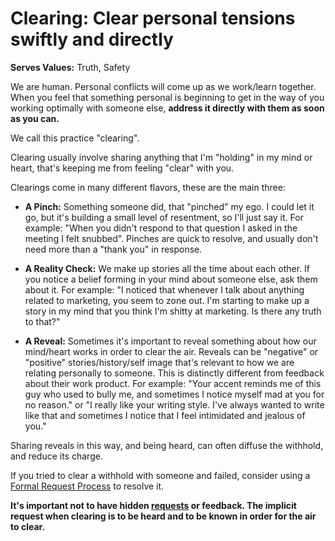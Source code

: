 # Clearing: Clear personal tensions swiftly and directly

**Serves Values:** Truth, Safety

We are human. Personal conflicts will come up as we work/learn together. When you feel that something personal is beginning to get in the way of you working optimally with someone else, **address it directly with them as soon as you can.**

We call this practice "clearing".

Clearing usually involve sharing anything that I'm "holding" in my mind or heart, that's keeping me from feeling "clear" with you.

Clearings come in many different flavors, these are the main three:

* **A Pinch:** Something someone did, that "pinched" my ego. I could let it go, but it's building a small level of resentment, so I'll just say it. For example: "When you didn't respond to that question I asked in the meeting I felt snubbed". Pinches are quick to resolve, and usually don't need more than a "thank you" in response.

* **A Reality Check:** We make up stories all the time about each other. If you notice a belief forming in your mind about someone else, ask them about it. For example: "I noticed that whenever I talk about anything related to marketing, you seem to zone out. I'm starting to make up a story in my mind that you think I'm shitty at marketing. Is there any truth to that?"

* **A Reveal:** Sometimes it's important to reveal something about how our mind/heart works in order to clear the air. Reveals can be "negative" or "positive" stories/history/self image that's relevant to how we are relating personally to someone. This is distinctly different from feedback about their work product. For example: "Your accent reminds me of this guy who used to bully me, and sometimes I notice myself mad at you for no reason." or "I really like your writing style. I've always wanted to write like that and sometimes I notice that I feel intimidated and jealous of you."

Sharing reveals in this way, and being heard, can often diffuse the withhold, and reduce its charge.

If you tried to clear a withhold with someone and failed, consider using a [Formal Request Process](/Processes/Conflict.md) to resolve it.


**It's important not to have hidden [requests](Requests.md) or feedback. The implicit request when clearing is to be heard and to be known in order for the air to clear.**
